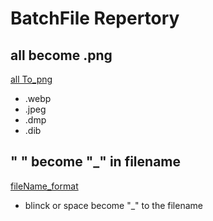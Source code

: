 # BatchFile Repertory 

## all become .png
[all To_png](webp_To_png.bat)
- .webp 
- .jpeg
- .dmp
- .dib

## " " become "_" in filename
[fileName_format](fileName_format.bat)
- blinck or space become "_" to the filename
